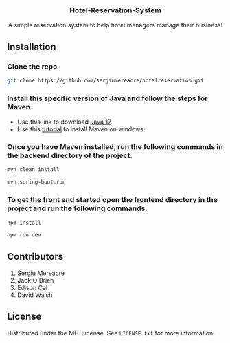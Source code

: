 <h3 align="center">Hotel-Reservation-System</h3>

  <p align="center">
    A simple reservation system to help hotel managers manage their business!
    <br />
  </p>


## Installation

### Clone the repo
```sh
git clone https://github.com/sergiumereacre/hotelreservation.git
```
### Install this specific version of Java and follow the steps for Maven.
- Use this link to download [Java 17](https://www.oracle.com/java/technologies/javase/jdk17-archive-downloads.html).
- Use this [tutorial](https://phoenixnap.com/kb/install-maven-windows) to install Maven on windows. <br />

###  Once you have Maven installed, run the following commands in the backend directory of the project.
```bash	
mvn clean install 
```

```bash	
mvn spring-boot:run
```

### To get the front end started open the frontend directory in the project and run the following commands.
```bash
npm install
```

```bash
npm run dev
```

## Contributors
1. Sergiu Mereacre
2. Jack O'Brien
3. Edison Cai
4. David Walsh


## License
Distributed under the MIT License. See `LICENSE.txt` for more information.